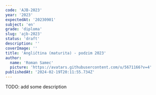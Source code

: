 ```yaml
---
code: 'AJB-2023'
year: '2023'
expectedAt: '20230901'
subject: 'en'
grade: 'diploma'
slug: 'ajb-2023'
status: 'draft'
description: ''
coverImage: ''
title: 'Angličtina (maturita) - podzim 2023'
author:
  name: 'Roman Samec'
  picture: 'https://avatars.githubusercontent.com/u/5671166?v=4'
publishedAt: '2024-02-19T20:11:55.734Z'
---
```


TODO: add some description